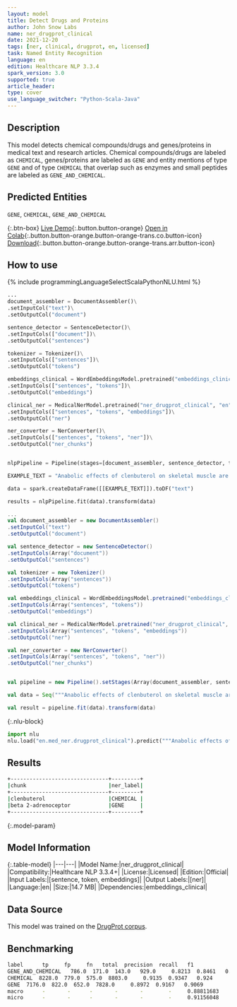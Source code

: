 ```yaml
---
layout: model
title: Detect Drugs and Proteins
author: John Snow Labs
name: ner_drugprot_clinical
date: 2021-12-20
tags: [ner, clinical, drugprot, en, licensed]
task: Named Entity Recognition
language: en
edition: Healthcare NLP 3.3.4
spark_version: 3.0
supported: true
article_header:
type: cover
use_language_switcher: "Python-Scala-Java"
---
```



## Description


This model detects chemical compounds/drugs and genes/proteins in medical text and research articles. Chemical compounds/drugs are labeled as `CHEMICAL`, genes/proteins are labeled as `GENE` and entity mentions of type `GENE` and of type `CHEMICAL` that overlap such as enzymes and small peptides are labeled as `GENE_AND_CHEMICAL`.


## Predicted Entities


`GENE`, `CHEMICAL`, `GENE_AND_CHEMICAL`


{:.btn-box}
[Live Demo](https://demo.johnsnowlabs.com/healthcare/NER_DRUG_PROT/){:.button.button-orange}
[Open in Colab](https://github.com/JohnSnowLabs/spark-nlp-workshop/blob/master/tutorials/Certification_Trainings/Healthcare/1.Clinical_Named_Entity_Recognition_Model.ipynb){:.button.button-orange.button-orange-trans.co.button-icon}
[Download](https://s3.amazonaws.com/auxdata.johnsnowlabs.com/clinical/models/ner_drugprot_clinical_en_3.3.3_3.0_1639989110299.zip){:.button.button-orange.button-orange-trans.arr.button-icon}


## How to use






<div class="tabs-box" markdown="1">
{% include programmingLanguageSelectScalaPythonNLU.html %}

```python
...
document_assembler = DocumentAssembler()\
.setInputCol("text")\
.setOutputCol("document")

sentence_detector = SentenceDetector()\
.setInputCols(["document"])\
.setOutputCol("sentences")

tokenizer = Tokenizer()\
.setInputCols(["sentences"])\
.setOutputCol("tokens")

embeddings_clinical = WordEmbeddingsModel.pretrained("embeddings_clinical", "en", "clinical/models")\
.setInputCols(["sentences", "tokens"])\
.setOutputCol("embeddings")

clinical_ner = MedicalNerModel.pretrained("ner_drugprot_clinical", "en", "clinical/models")\
.setInputCols(["sentences", "tokens", "embeddings"])\
.setOutputCol("ner")

ner_converter = NerConverter()\
.setInputCols(["sentences", "tokens", "ner"])\
.setOutputCol("ner_chunks")


nlpPipeline = Pipeline(stages=[document_assembler, sentence_detector, tokenizer, embeddings_clinical, clinical_ner, ner_converter])

EXAMPLE_TEXT = "Anabolic effects of clenbuterol on skeletal muscle are mediated by beta 2-adrenoceptor activation."

data = spark.createDataFrame([[EXAMPLE_TEXT]]).toDF("text")

results = nlpPipeline.fit(data).transform(data)
```
```scala
...
val document_assembler = new DocumentAssembler() 
.setInputCol("text") 
.setOutputCol("document")

val sentence_detector = new SentenceDetector()
.setInputCols(Array("document"))
.setOutputCol("sentences")

val tokenizer = new Tokenizer()
.setInputCols(Array("sentences"))
.setOutputCol("tokens")

val embeddings_clinical = WordEmbeddingsModel.pretrained("embeddings_clinical", "en", "clinical/models")
.setInputCols(Array("sentences", "tokens"))
.setOutputCol("embeddings")

val clinical_ner = MedicalNerModel.pretrained("ner_drugprot_clinical", "en", "clinical/models")
.setInputCols(Array("sentences", "tokens", "embeddings"))
.setOutputCol("ner")

val ner_converter = new NerConverter()
.setInputCols(Array("sentences", "tokens", "ner"))
.setOutputCol("ner_chunks")


val pipeline = new Pipeline().setStages(Array(document_assembler, sentence_detector, tokenizer, embeddings_clinical, clinical_ner, ner_converter))

val data = Seq("""Anabolic effects of clenbuterol on skeletal muscle are mediated by beta 2-adrenoceptor activation.""").toDS.toDF("text")

val result = pipeline.fit(data).transform(data)
```


{:.nlu-block}
```python
import nlu
nlu.load("en.med_ner.drugprot_clinical").predict("""Anabolic effects of clenbuterol on skeletal muscle are mediated by beta 2-adrenoceptor activation.""")
```

</div>


## Results


```bash
+-------------------------------+---------+
|chunk                          |ner_label|
+-------------------------------+---------+
|clenbuterol                    |CHEMICAL |
|beta 2-adrenoceptor            |GENE     |
+-------------------------------+---------+
```


{:.model-param}
## Model Information


{:.table-model}
|---|---|
|Model Name:|ner_drugprot_clinical|
|Compatibility:|Healthcare NLP 3.3.4+|
|License:|Licensed|
|Edition:|Official|
|Input Labels:|[sentence, token, embeddings]|
|Output Labels:|[ner]|
|Language:|en|
|Size:|14.7 MB|
|Dependencies:|embeddings_clinical|


## Data Source


This model was trained on the [DrugProt corpus](https://zenodo.org/record/5119892).


## Benchmarking


```bash
label      tp     fp     fn   total  precision  recall   f1
GENE_AND_CHEMICAL   786.0  171.0  143.0   929.0     0.8213  0.8461   0.8335
CHEMICAL  8228.0  779.0  575.0  8803.0     0.9135  0.9347   0.924
GENE  7176.0  822.0  652.0  7828.0     0.8972  0.9167   0.9069
macro      -       -      -       -       -        -     0.88811683
micro      -       -      -       -       -        -     0.91156048
```
